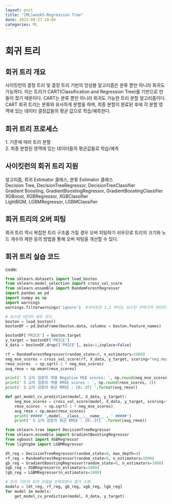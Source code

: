```yaml
---
layout: post
title: "[ML]week5-Regression Tree"
date: 2022-09-27 18:04
categories: ML
---
```

<h1>
  회귀 트리
</h1>
<h2>
  회귀 트리 개요
</h2>
사이킷런의 결정 트리 및 결정 트리 기반의 앙상블 알고리즘은 분류 뿐만 아니라 회귀도 가능하다. 이는 트리가 CART(Classification and Regression Tree)를 기반으로 만들어 졌기 때문이다. CART는 분류 뿐만 아니라 회귀도 가능한 트리 분할 알고리즘이다. <br>
CART 회귀 트리는 분류와 유사하게 분할을 하며, 최종 분할이 완료된 후에 각 분할 영역에 있는 데이터 결정값들의 평균 값으로 학습/예측한다.
<h2>
  회귀 트리 프로세스
</h2>
1. 기준에 따라 트리 분할<br>
2. 최종 분할된 영역에 있는 데이터들의 평균값들로 학습/예측
<h2>
  사이킷런의 회귀 트리 지원
</h2>
알고리즘, 회귀 Estimator 클래스, 분류 Estimator 클래스<br>
Decision Tree, DecisionTreeRegressor, DecisionTreeClassifier<br>
Gradient Boosting, GradientBoostingRegressor, GradientBoostingClassifier<br>
XGBoost, XGBRegressor, XGBClassifier<br>
LightBGM, LGBMRegressor, LGBMClassifier<br>
<h2>
  회귀 트리의 오버 피팅
</h2>
회귀 트리 역시 복잡한 트리 구조를 가질 경우 오버 피팅하기 쉬우므로 트리의 크기와 노드 개수의 제한 등의 방법을 통해 오버 피팅을 개선할 수 있다.
<h2>
  회귀 트리 실습 코드
</h2>
code:


```python
from sklearn.datasets import load_boston
from sklearn.model_selection import cross_val_score
from sklearn.ensemble import RandomForestRegressor
import pandas as pd
import numpy as np
import warnings
warnings.filterwarnings('ignore')  #사이킷런 1.2 부터는 보스턴 주택가격 데이터가 없어진다는 warning 메시지 출력 제거

# 보스턴 데이터 세트 로드
boston = load_boston()
bostonDF = pd.DataFrame(boston.data, columns = boston.feature_names)

bostonDF['PRICE'] = boston.target
y_target = bostonDF['PRICE']
X_data = bostonDF.drop(['PRICE'], axis=1,inplace=False)

rf = RandomForestRegressor(random_state=0, n_estimators=1000)
neg_mse_scores = cross_val_score(rf, X_data, y_target, scoring="neg_mean_squared_error", cv = 5)
rmse_scores  = np.sqrt(-1 * neg_mse_scores)
avg_rmse = np.mean(rmse_scores)

print(' 5 교차 검증의 개별 Negative MSE scores: ', np.round(neg_mse_scores, 2))
print(' 5 교차 검증의 개별 RMSE scores : ', np.round(rmse_scores, 2))
print(' 5 교차 검증의 평균 RMSE : {0:.3f} '.format(avg_rmse))

def get_model_cv_prediction(model, X_data, y_target):
    neg_mse_scores = cross_val_score(model, X_data, y_target, scoring="neg_mean_squared_error", cv = 5)
    rmse_scores  = np.sqrt(-1 * neg_mse_scores)
    avg_rmse = np.mean(rmse_scores)
    print('##### ',model.__class__.__name__ , ' #####')
    print(' 5 교차 검증의 평균 RMSE : {0:.3f} '.format(avg_rmse))

from sklearn.tree import DecisionTreeRegressor
from sklearn.ensemble import GradientBoostingRegressor
from xgboost import XGBRegressor
from lightgbm import LGBMRegressor

dt_reg = DecisionTreeRegressor(random_state=0, max_depth=4)
rf_reg = RandomForestRegressor(random_state=0, n_estimators=1000)
gb_reg = GradientBoostingRegressor(random_state=0, n_estimators=1000)
xgb_reg = XGBRegressor(n_estimators=1000)
lgb_reg = LGBMRegressor(n_estimators=1000)

# 트리 기반의 회귀 모델을 반복하면서 평가 수행 
models = [dt_reg, rf_reg, gb_reg, xgb_reg, lgb_reg]
for model in models:  
    get_model_cv_prediction(model, X_data, y_target)
```
